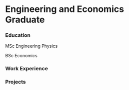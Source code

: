 # Engineering and Economics Graduate

### Education
MSc Engineering Physics

BSc Economics

### Work Experience

### Projects

